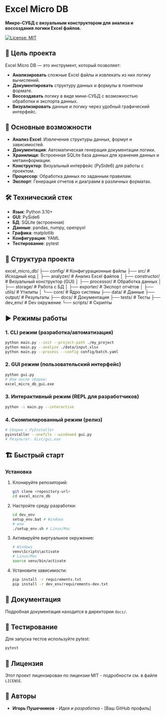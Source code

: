 
# Excel Micro DB

**Микро-СУБД с визуальным конструктором для анализа и воссоздания логики Excel файлов.**

[![License: MIT](https://img.shields.io/badge/License-MIT-yellow.svg)](https://opensource.org/licenses/MIT)

## 🎯 Цель проекта

Excel Micro DB — это инструмент, который позволяет:

- **Анализировать** сложные Excel файлы и извлекать из них логику вычислений.
- **Документировать** структуру данных и формулы в понятном формате.
- **Воссоздавать** логику в виде мини-СУБД с возможностью обработки и экспорта данных.
- **Визуализировать** данные и логику через удобный графический интерфейс.

## 🚀 Основные возможности

- **Анализ Excel**: Извлечение структуры данных, формул и зависимостей.
- **Документация**: Автоматическая генерация документации логики.
- **Хранилище**: Встроенная SQLite база данных для хранения данных и метаинформации.
- **Конструктор**: Визуальный интерфейс (PySide6) для работы с проектом.
- **Процессор**: Обработка данных по заданным правилам.
- **Экспорт**: Генерация отчетов и диаграмм в различных форматах.

## 🛠 Технический стек

- **Язык**: Python 3.10+
- **GUI**: PySide6
- **БД**: SQLite (встроенная)
- **Данные**: pandas, numpy, openpyxl
- **Графика**: matplotlib
- **Конфигурация**: YAML
- **Тестирование**: pytest

## 📁 Структура проекта

excel_micro_db/
├── config/          # Конфигурационные файлы
├── src/             # Исходный код
│   ├── analyzer/    # Анализ Excel файлов
│   ├── constructor/ # Визуальный конструктор (GUI)
│   ├── processor/   # Обработка данных
│   ├── storage/     # Работа с БД
│   ├── exporter/    # Экспорт отчётов
│   ├── utils/       # Утилиты
│   └── core/        # Ядро системы
├── data/            # Данные
├── output/          # Результаты
├── docs/            # Документация
├── tests/           # Тесты
├── dev_env/         # Dev окружение
└── scripts/         # Скрипты

## ▶️ Режимы работы

### 1. **CLI режим** (разработка/автоматизация)

```bash
python main.py --init --project-path ./my_project
python main.py --analyze ./data/input.xlsx
python main.py --process --config config/batch.yaml
```

### 2. **GUI режим** (пользовательский интерфейс)

```bash
python gui.py
# Или после сборки:
excel_micro_db_gui.exe
```

### 3. **Интерактивный режим** (REPL для разработчиков)

```bash
python -i main.py --interactive
```

### 4. **Скомпилированный режим** (релиз)

```bash
# Сборка с PyInstaller
pyinstaller --onefile --windowed gui.py
# Результат: dist/gui.exe
```

## 🏗️ Быстрый старт

### Установка

1. Клонируйте репозиторий:

   ```bash
   git clone <repository-url>
   cd excel_micro_db
   ```

2. Настройте среду разработки:

   ```bash
   cd dev_env
   setup_env.bat # Windows
   # или
   ./setup_env.sh # Linux/Mac
   ```

3. Активируйте виртуальное окружение:

   ```bash
   # Windows
   venv\Scripts\activate
   # Linux/Mac
   source venv/bin/activate
   ```

4. Установите зависимости:

   ```bash
   pip install -r requirements.txt
   pip install -r dev_env/requirements-dev.txt
   ```

## 📖 Документация

Подробная документация находится в директории `docs/`.

## 🧪 Тестирование

Для запуска тестов используйте pytest:

```bash
pytest
```

## 📄 Лицензия

Этот проект лицензирован по лицензии MIT - подробности см. в файле `LICENSE`.

## 👥 Авторы

- **Игорь Пушечников** - *Идея и разработка* - [Ваш GitHub профиль]
